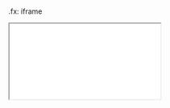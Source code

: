# 

.fx: iframe

<iframe src='10_conclusion/agile-manifesto-orig.html' class="baseStyles" scrolling="no"></iframe>

